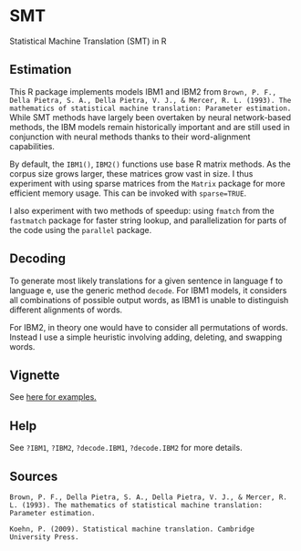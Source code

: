 # SMT
Statistical Machine Translation (SMT) in R

## Estimation

This R package implements models IBM1 and IBM2 from `Brown, P. F., Della Pietra, S. A., Della Pietra, V. J., & Mercer, R. L. (1993). The mathematics of statistical machine translation: Parameter estimation.` While SMT methods have largely been overtaken by neural network-based methods, the IBM models remain historically important and are still used in conjunction with neural methods thanks to their word-alignment capabilities.

By default, the `IBM1()`, `IBM2()` functions use base R matrix methods. As the corpus size grows larger, these matrices grow vast in size. I thus experiment with using sparse matrices from the `Matrix` package for more efficient memory usage. This can be invoked with `sparse=TRUE`.

I also experiment with two methods of speedup: using `fmatch` from the `fastmatch` package for faster string lookup, and parallelization for parts of the code using the `parallel` package.

## Decoding

To generate most likely translations for a given sentence in language f to language e, 
use the generic method `decode`. For IBM1 models, it considers all combinations of
possible output words, as IBM1 is unable to distinguish different alignments of words.

For IBM2, in theory one would have to consider all permutations of words.
Instead I use a simple heuristic involving adding, deleting, and swapping words.

## Vignette

See [here for examples.](https://htmlpreview.github.io/?https://github.com/gnicholl/SMT/blob/main/vignettes/translateAndDecode.html)

## Help

See `?IBM1`, `?IBM2`, `?decode.IBM1`, `?decode.IBM2` for more details.

## Sources

`Brown, P. F., Della Pietra, S. A., Della Pietra, V. J., & Mercer, R. L. (1993). The mathematics of statistical machine translation: Parameter estimation.`

`Koehn, P. (2009). Statistical machine translation. Cambridge University Press.`
